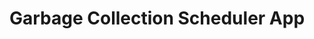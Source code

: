 ---
role: "Mobile Application Developer"
title: "Garbage Collection Scheduler App"
description: "Porting a hybrid html5 app to windows mobile"
startDate: "2014-11-01"
endDate: "2014-12-31"
highlightTech: ["c#"]
tech: [".net", "windows-phone", "html5", "bower", "npm", "cordova"]
---